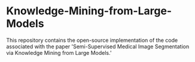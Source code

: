 # Knowledge-Mining-from-Large-Models
This repository contains the open-source implementation of the code associated with the paper 'Semi-Supervised Medical Image Segmentation via Knowledge Mining from Large Models.'
